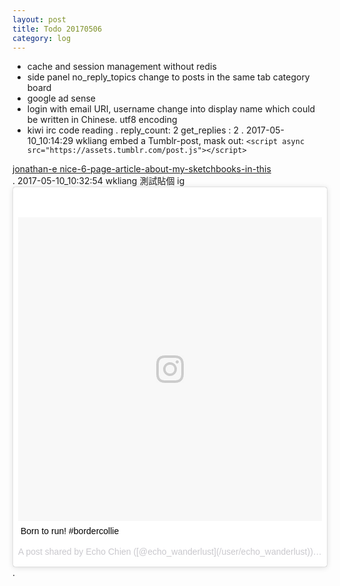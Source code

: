 ```yaml
---
layout: post
title: Todo 20170506
category: log
---
```

+ cache and session management without redis
+ side panel no_reply_topics change to posts in the same tab category board
+ google ad sense
+ login with email URI, username change into display name  which could  be  written in  Chinese.  utf8 encoding
+ kiwi irc code reading
.
reply_count: 2
get_replies : 2
.
2017-05-10_10:14:29 wkliang
embed a Tumblr-post, mask out: `<script async src="https://assets.tumblr.com/post.js"></script>`

<div class="tumblr-post" data-href="https://embed.tumblr.com/embed/post/sSG6SRJ5NJqKBQYbANfTTg/154634400752" data-did="b74ee1990d050dab1dee0f404f644109c53508d5"><a href="http://jonathan-e.tumblr.com/post/154634400752/nice-6-page-article-about-my-sketchbooks-in-this">jonathan-e nice-6-page-article-about-my-sketchbooks-in-this</a></div>
.
2017-05-10_10:32:54 wkliang
測試貼個 ig

<blockquote class="instagram-media" data-instgrm-captioned data-instgrm-version="7" style=" background:#FFF; border:0; border-radius:3px; box-shadow:0 0 1px 0 rgba(0,0,0,0.5),0 1px 10px 0 rgba(0,0,0,0.15); margin: 1px; max-width:658px; padding:0; width:99.375%; width:-webkit-calc(100% - 2px); width:calc(100% - 2px);"><div style="padding:8px;"> <div style=" background:#F8F8F8; line-height:0; margin-top:40px; padding:50.0% 0; text-align:center; width:100%;"> <div style=" background:url(data:image/png;base64,iVBORw0KGgoAAAANSUhEUgAAACwAAAAsCAMAAAApWqozAAAABGdBTUEAALGPC/xhBQAAAAFzUkdCAK7OHOkAAAAMUExURczMzPf399fX1+bm5mzY9AMAAADiSURBVDjLvZXbEsMgCES5/P8/t9FuRVCRmU73JWlzosgSIIZURCjo/ad+EQJJB4Hv8BFt+IDpQoCx1wjOSBFhh2XssxEIYn3ulI/6MNReE07UIWJEv8UEOWDS88LY97kqyTliJKKtuYBbruAyVh5wOHiXmpi5we58Ek028czwyuQdLKPG1Bkb4NnM+VeAnfHqn1k4+GPT6uGQcvu2h2OVuIf/gWUFyy8OWEpdyZSa3aVCqpVoVvzZZ2VTnn2wU8qzVjDDetO90GSy9mVLqtgYSy231MxrY6I2gGqjrTY0L8fxCxfCBbhWrsYYAAAAAElFTkSuQmCC); display:block; height:44px; margin:0 auto -44px; position:relative; top:-22px; width:44px;"></div></div> <p style=" margin:8px 0 0 0; padding:0 4px;"> <a href="https://www.instagram.com/p/BQoEopmjkbr/" style=" color:#000; font-family:Arial,sans-serif; font-size:14px; font-style:normal; font-weight:normal; line-height:17px; text-decoration:none; word-wrap:break-word;" target="_blank">Born to run! #bordercollie</a></p> <p style=" color:#c9c8cd; font-family:Arial,sans-serif; font-size:14px; line-height:17px; margin-bottom:0; margin-top:8px; overflow:hidden; padding:8px 0 7px; text-align:center; text-overflow:ellipsis; white-space:nowrap;">A post shared by Echo Chien ([@echo_wanderlust](/user/echo_wanderlust)) on <time style=" font-family:Arial,sans-serif; font-size:14px; line-height:17px;" datetime="2017-02-17T20:28:40+00:00">Feb 17, 2017 at 12:28pm PST</time></p></div></blockquote>
<script async defer src="//platform.instagram.com/en_US/embeds.js"></script>
.
